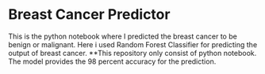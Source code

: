 <H1>Breast Cancer Predictor</H1>
This is the python notebook where I predicted the breast cancer to be benign or malignant.
Here i used Random Forest Classifier for predicting the output of breast cancer.
**This repository only consist of python notebook.
The model provides the 98 percent accuracy for the prediction.

